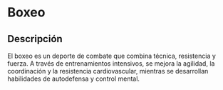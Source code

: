 # Boxeo

## Descripción
El boxeo es un deporte de combate que combina técnica, resistencia y fuerza. A través de entrenamientos intensivos, se mejora la agilidad, la coordinación y la resistencia cardiovascular, mientras se desarrollan habilidades de autodefensa y control mental.

